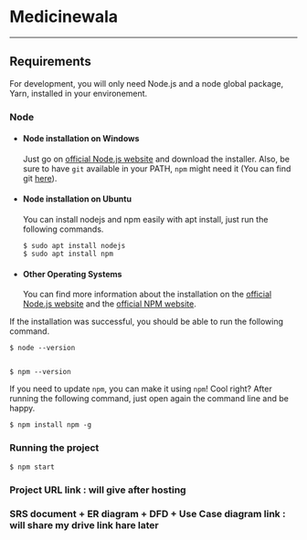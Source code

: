 # Medicinewala

---
## Requirements

For development, you will only need Node.js and a node global package, Yarn, installed in your environement.

### Node
- #### Node installation on Windows

  Just go on [official Node.js website](https://nodejs.org/) and download the installer.
Also, be sure to have `git` available in your PATH, `npm` might need it (You can find git [here](https://git-scm.com/)).

- #### Node installation on Ubuntu

  You can install nodejs and npm easily with apt install, just run the following commands.

      $ sudo apt install nodejs
      $ sudo apt install npm

- #### Other Operating Systems
  You can find more information about the installation on the [official Node.js website](https://nodejs.org/) and the [official NPM website](https://npmjs.org/).

If the installation was successful, you should be able to run the following command.

    $ node --version
  

    $ npm --version
  

If you need to update `npm`, you can make it using `npm`! Cool right? After running the following command, just open again the command line and be happy.

    $ npm install npm -g

###

### Running the project

    $ npm start
    
### Project URL link : will give after hosting
    
    
### SRS document + ER diagram + DFD + Use Case diagram link : will share my drive link hare later

